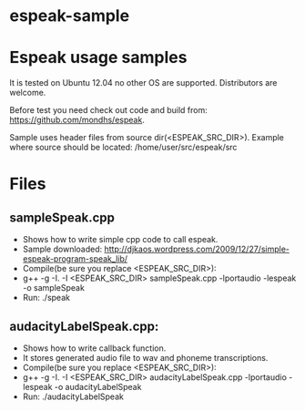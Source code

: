 espeak-sample
=============

# Espeak usage samples 

It is tested on Ubuntu 12.04 no other OS are supported. Distributors are welcome.

Before test you need check out code and build from: https://github.com/mondhs/espeak.

Sample uses header files from source dir(<ESPEAK_SRC_DIR>). Example where source should be located: /home/user/src/espeak/src

# Files

## sampleSpeak.cpp
* Shows how to write simple cpp code to call espeak.
* Sample downloaded: http://djkaos.wordpress.com/2009/12/27/simple-espeak-program-speak_lib/
* Compile(be sure you replace  <ESPEAK_SRC_DIR>): 
 * g++ -g -I.  -I <ESPEAK_SRC_DIR> sampleSpeak.cpp -lportaudio -lespeak -o sampleSpeak
* Run: ./speak

## audacityLabelSpeak.cpp:
* Shows how to write callback function.
* It stores generated audio file to wav and phoneme transcriptions. 
* Compile(be sure you replace  <ESPEAK_SRC_DIR>): 
 * g++ -g -I. -I <ESPEAK_SRC_DIR> audacityLabelSpeak.cpp -lportaudio -lespeak -o audacityLabelSpeak
* Run: ./audacityLabelSpeak
